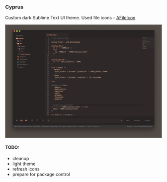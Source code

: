 ### Cyprus

Custom dark Sublime Text UI theme.
Used file icons - [AFileIcon](https://github.com/SublimeText/AFileIcon)

![image](images/screenshot.png)

#### TODO:
- cleanup
- light theme
- refresh icons
- prepare for package control
